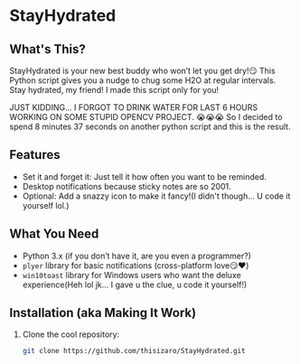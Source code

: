 # StayHydrated

## What's This?

StayHydrated is your new best buddy who won’t let you get dry!😏 This Python script gives you a nudge to chug some H2O at regular intervals. Stay hydrated, my friend! I made this script only for you!

JUST KIDDING... I FORGOT TO DRINK WATER FOR LAST 6 HOURS WORKING ON SOME STUPID OPENCV PROJECT. 😭😭😭
So I decided to spend 8 minutes 37 seconds on another python script and this is the result.

## Features

- Set it and forget it: Just tell it how often you want to be reminded.
- Desktop notifications because sticky notes are so 2001.
- Optional: Add a snazzy icon to make it fancy!(I didn't though... U code it yourself lol.)

## What You Need

- Python 3.x (if you don’t have it, are you even a programmer?)
- `plyer` library for basic notifications (cross-platform love😏❤️)
- `win10toast` library for Windows users who want the deluxe experience(Heh lol jk... I gave u the clue, u code it yourself!)

## Installation (aka Making It Work)

1. Clone the cool repository:
   ```bash
   git clone https://github.com/thisizaro/StayHydrated.git
   ```
